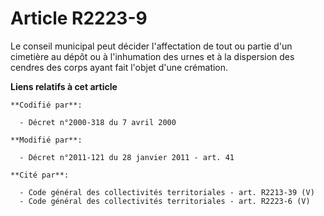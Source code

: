 # Article R2223-9

Le conseil municipal peut décider l'affectation de tout ou partie d'un cimetière au dépôt ou à l'inhumation des urnes et à la
dispersion des cendres des corps ayant fait l'objet d'une crémation.

**Liens relatifs à cet article**

	**Codifié par**:

	  - Décret n°2000-318 du 7 avril 2000

	**Modifié par**:

	  - Décret n°2011-121 du 28 janvier 2011 - art. 41

	**Cité par**:

	  - Code général des collectivités territoriales - art. R2213-39 (V)
	  - Code général des collectivités territoriales - art. R2223-6 (V)
